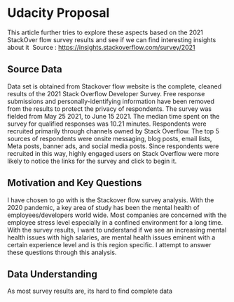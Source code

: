 # Udacity Proposal

This article further tries to explore these aspects based on the 2021 StackOver flow survey results and see if we can find interesting insights about it 
Source : https://insights.stackoverflow.com/survey/2021

## Source Data
Data set is obtained from Stackover flow website is the complete, cleaned results of the 2021 Stack Overflow Developer Survey. Free response submissions and personally-identifying information have been removed from the results to protect the privacy of respondents.
The survey was fielded from May 25 2021, to June 15 2021. The median time spent on the survey for qualified responses was 10.21 minutes.
Respondents were recruited primarily through channels owned by Stack Overflow. The top 5 sources of respondents were onsite messaging, blog posts, email lists, Meta posts, banner ads, and social media posts. Since respondents were recruited in this way, highly engaged users on Stack Overflow were more likely to notice the links for the survey and click to begin it.
## Motivation and Key Questions 
I have chosen to go with is the Stackover flow survey analysis. With the 2020 pandemic, a key area of study has been the mental health of employees/developers world wide. Most companies are concerned with the employee stress level especially in a confined environment for a long time. With the survey results, I want to understand if we see an increasing mental health issues with high salaries, are mental health issues eminent with a certain experience level and is this region specific. I attempt to answer these questions through this analysis.

## Data Understanding
As most survey results are, its hard to find complete data
